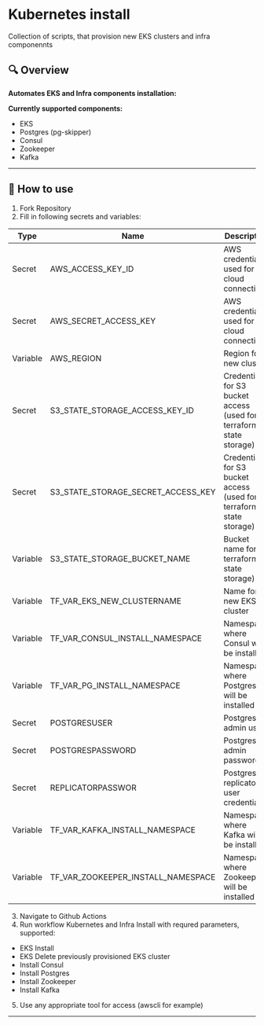 # Kubernetes install

Collection of scripts, that provision new EKS clusters and infra componennts

## 🔍 Overview
**Automates EKS and Infra components installation:**

**Currently supported components:**
- EKS
- Postgres (pg-skipper)
- Consul
- Zookeeper
- Kafka

---

## 📘 How to use
1. Fork Repository
2. Fill in following secrets and variables:

| Type      | Name                               | Description                                                         |
|-----------|------------------------------------|---------------------------------------------------------------------|
| Secret    | AWS_ACCESS_KEY_ID                  | AWS credentials, used for cloud connection                          |
| Secret    | AWS_SECRET_ACCESS_KEY              | AWS credentials, used for cloud connection                          |
| Variable  | AWS_REGION                         | Region for new cluster                                              |
| Secret    | S3_STATE_STORAGE_ACCESS_KEY_ID     | Credentials for S3 bucket access (used for terraform state storage) |
| Secret    | S3_STATE_STORAGE_SECRET_ACCESS_KEY | Credentials for S3 bucket access (used for terraform state storage) |
| Variable  | S3_STATE_STORAGE_BUCKET_NAME       | Bucket name for terraform state storage)                            |
| Variable  | TF_VAR_EKS_NEW_CLUSTERNAME         | Name for new EKS cluster                                            |
| Variable  | TF_VAR_CONSUL_INSTALL_NAMESPACE    | Namespace, where Consul will be installed                           |
| Variable  | TF_VAR_PG_INSTALL_NAMESPACE        | Namespace, where Postgres will be installed                         |
| Secret    | POSTGRESUSER                       | Postgres admin user                                                 |
| Secret    | POSTGRESPASSWORD                   | Postgres admin password                                             |
| Secret    | REPLICATORPASSWOR                  | Postgres replicator user credentials                                |
| Variable  | TF_VAR_KAFKA_INSTALL_NAMESPACE     | Namespace, where Kafka will be installed                            |
| Variable  | TF_VAR_ZOOKEEPER_INSTALL_NAMESPACE | Namespace, where Zookeeper will be installed                        |

3. Navigate to Github Actions
4. Run workflow Kubernetes and Infra Install with requred parameters, supported:
- EKS Install
- EKS Delete previously provisioned EKS cluster
- Install Consul
- Install Postgres
- Install Zookeeper
- Install Kafka
5. Use any appropriate tool for access (awscli for example)

---